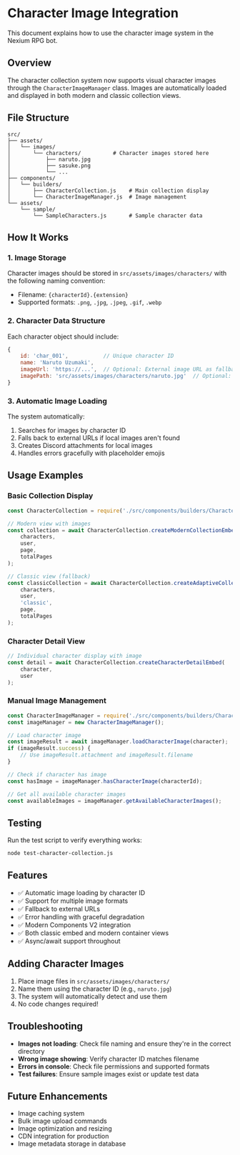 # Character Image Integration

This document explains how to use the character image system in the Nexium RPG bot.

## Overview

The character collection system now supports visual character images through the `CharacterImageManager` class. Images are automatically loaded and displayed in both modern and classic collection views.

## File Structure

```
src/
├── assets/
│   └── images/
│       └── characters/          # Character images stored here
│           ├── naruto.jpg
│           ├── sasuke.png
│           └── ...
├── components/
│   └── builders/
│       ├── CharacterCollection.js    # Main collection display
│       └── CharacterImageManager.js  # Image management
└── assets/
    └── sample/
        └── SampleCharacters.js       # Sample character data
```

## How It Works

### 1. Image Storage

Character images should be stored in `src/assets/images/characters/` with the following naming convention:
- Filename: `{characterId}.{extension}`
- Supported formats: `.png`, `.jpg`, `.jpeg`, `.gif`, `.webp`

### 2. Character Data Structure

Each character object should include:
```javascript
{
    id: 'char_001',           // Unique character ID
    name: 'Naruto Uzumaki',
    imageUrl: 'https://...',  // Optional: External image URL as fallback
    imagePath: 'src/assets/images/characters/naruto.jpg'  // Optional: Local path
}
```

### 3. Automatic Image Loading

The system automatically:
1. Searches for images by character ID
2. Falls back to external URLs if local images aren't found
3. Creates Discord attachments for local images
4. Handles errors gracefully with placeholder emojis

## Usage Examples

### Basic Collection Display
```javascript
const CharacterCollection = require('./src/components/builders/CharacterCollection');

// Modern view with images
const collection = await CharacterCollection.createModernCollectionEmbed(
    characters,
    user,
    page,
    totalPages
);

// Classic view (fallback)
const classicCollection = await CharacterCollection.createAdaptiveCollection(
    characters,
    user,
    'classic',
    page,
    totalPages
);
```

### Character Detail View
```javascript
// Individual character display with image
const detail = await CharacterCollection.createCharacterDetailEmbed(
    character,
    user
);
```

### Manual Image Management
```javascript
const CharacterImageManager = require('./src/components/builders/CharacterImageManager');
const imageManager = new CharacterImageManager();

// Load character image
const imageResult = await imageManager.loadCharacterImage(character);
if (imageResult.success) {
    // Use imageResult.attachment and imageResult.filename
}

// Check if character has image
const hasImage = imageManager.hasCharacterImage(characterId);

// Get all available character images
const availableImages = imageManager.getAvailableCharacterImages();
```

## Testing

Run the test script to verify everything works:
```bash
node test-character-collection.js
```

## Features

- ✅ Automatic image loading by character ID
- ✅ Support for multiple image formats
- ✅ Fallback to external URLs
- ✅ Error handling with graceful degradation
- ✅ Modern Components V2 integration
- ✅ Both classic embed and modern container views
- ✅ Async/await support throughout

## Adding Character Images

1. Place image files in `src/assets/images/characters/`
2. Name them using the character ID (e.g., `naruto.jpg`)
3. The system will automatically detect and use them
4. No code changes required!

## Troubleshooting

- **Images not loading**: Check file naming and ensure they're in the correct directory
- **Wrong image showing**: Verify character ID matches filename
- **Errors in console**: Check file permissions and supported formats
- **Test failures**: Ensure sample images exist or update test data

## Future Enhancements

- Image caching system
- Bulk image upload commands
- Image optimization and resizing
- CDN integration for production
- Image metadata storage in database
